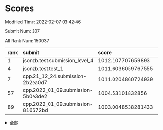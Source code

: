 # Scores

Modified Time: 2022-02-07 03:42:46

Submit Num: 207

All Rank Num: 150037

| rank |               submit               |       score        |       sigma        | pk_num |
| :--- | :--------------------------------- | :----------------- | :----------------- | :----- |
| 1    | jsonzb.test.submission_level_4     | 1012.107707659893  | 0.7859578883218218 | 2902   |
| 4    | jsonzb.test.test_1                 | 1011.6036059767555 | 0.7921749991281591 | 2902   |
| 7    | cpp.21_12_24.submission-2b2ea0d7   | 1011.0204860724939 | 0.7456228882395126 | 2899   |
| 57   | cpp.2022_01_09.submission-5b0e3de2 | 1004.53101832856   | 0.7184934437399523 | 2902   |
| 89   | cpp.2022_01_09.submission-816672bd | 1003.0048538281433 | 0.7144010429705773 | 2898   |


<details>
<summary>全部</summary>

| rank |                 submit                 |       score        |       sigma        | pk_num |
| :--- | :------------------------------------- | :----------------- | :----------------- | :----- |
| 1    | jsonzb.test.submission_level_4         | 1012.107707659893  | 0.7859578883218218 | 2902   |
| 2    | gobigger.level_3.submission_level_3_21 | 1011.6926953776266 | 0.7708594272976598 | 2899   |
| 3    | gobigger.level_3.submission_level_3_4  | 1011.667333053862  | 0.7543529053052589 | 2896   |
| 4    | jsonzb.test.test_1                     | 1011.6036059767555 | 0.7921749991281591 | 2902   |
| 5    | gobigger.level_3.submission_level_3_9  | 1011.2330435212799 | 0.789961372310005  | 2900   |
| 6    | gobigger.level_3.submission_level_3_6  | 1011.0563238731226 | 0.7694467252691248 | 2898   |
| 7    | cpp.21_12_24.submission-2b2ea0d7       | 1011.0204860724939 | 0.7456228882395126 | 2899   |
| 8    | gobigger.level_3.submission_level_3_13 | 1010.7708065095944 | 0.7579365441706577 | 2904   |
| 9    | gobigger.level_3.submission_level_3_22 | 1010.7307704999015 | 0.7793409054532832 | 2900   |
| 10   | gobigger.level_3.submission_level_3_39 | 1010.7029670278843 | 0.7672351642562895 | 2900   |
| 11   | gobigger.level_3.submission_level_3_33 | 1010.6508870967805 | 0.7608248519677164 | 2902   |
| 12   | gobigger.level_3.submission_level_3_30 | 1010.6375648557163 | 0.7909093642979819 | 2897   |
| 13   | gobigger.level_3.submission_level_3_48 | 1010.6020754528583 | 0.7497913268987746 | 2893   |
| 14   | gobigger.level_3.submission_level_3_37 | 1010.5265459956271 | 0.7627765259612114 | 2899   |
| 15   | gobigger.level_3.submission_level_3_25 | 1010.5211184525648 | 0.7745044304185463 | 2902   |
| 16   | gobigger.level_3.submission_level_3_44 | 1010.386717776354  | 0.776999343566429  | 2900   |
| 17   | gobigger.level_3.submission_level_3_5  | 1010.3647903986595 | 0.7679365619854067 | 2895   |
| 18   | gobigger.level_3.submission_level_3_17 | 1010.3312132514176 | 0.7531779717829776 | 2901   |
| 19   | gobigger.level_3.submission_level_3_32 | 1010.2737752862615 | 0.7650934449671973 | 2901   |
| 20   | gobigger.level_3.submission_level_3_8  | 1010.273197177186  | 0.7630267480388137 | 2899   |
| 21   | gobigger.level_3.submission_level_3_42 | 1010.2150237781411 | 0.768359702054322  | 2905   |
| 22   | gobigger.level_3.submission_level_3_2  | 1010.2115427129922 | 0.7311055805655652 | 2902   |
| 23   | gobigger.level_3.submission_level_3_36 | 1010.1631651983046 | 0.7727833322293763 | 2902   |
| 24   | gobigger.level_3.submission_level_3_23 | 1010.1219409869988 | 0.7807693204453534 | 2907   |
| 25   | gobigger.level_3.submission_level_3_45 | 1009.9814740329567 | 0.7400327427118933 | 2895   |
| 26   | gobigger.level_3.submission_level_3_31 | 1009.9499959679881 | 0.7617813971200585 | 2903   |
| 27   | gobigger.level_3.submission_level_3_18 | 1009.9083708740857 | 0.7597494946094607 | 2903   |
| 28   | gobigger.level_3.submission_level_3_1  | 1009.8258968092908 | 0.7422015230817697 | 2898   |
| 29   | gobigger.level_3.submission_level_3_29 | 1009.7740189168676 | 0.7647928147244754 | 2899   |
| 30   | gobigger.level_3.submission_level_3_46 | 1009.7634974961239 | 0.7495824507347028 | 2904   |
| 31   | gobigger.level_3.submission_level_3_7  | 1009.7125744355262 | 0.7593490500091155 | 2901   |
| 32   | gobigger.level_3.submission_level_3_19 | 1009.694767915653  | 0.7584637748678933 | 2902   |
| 33   | gobigger.level_3.submission_level_3_43 | 1009.685380187036  | 0.7498320004220715 | 2901   |
| 34   | gobigger.level_3.submission_level_3_28 | 1009.6836450823067 | 0.753611969754233  | 2897   |
| 35   | gobigger.level_3.submission_level_3_38 | 1009.6343066747144 | 0.7637245398525135 | 2897   |
| 36   | gobigger.level_3.submission_level_3_40 | 1009.6050099251593 | 0.754333648524614  | 2901   |
| 37   | gobigger.level_3.submission_level_3_11 | 1009.5821723593307 | 0.7420866110907636 | 2899   |
| 38   | gobigger.level_3.submission_level_3_3  | 1009.5270443320771 | 0.772307825891791  | 2902   |
| 39   | gobigger.level_3.submission_level_3_47 | 1009.5099186652347 | 0.7462469368563321 | 2899   |
| 40   | gobigger.level_3.submission_level_3_41 | 1009.4973613913135 | 0.7467862357473072 | 2901   |
| 41   | gobigger.level_3.submission_level_3_49 | 1009.4875410240663 | 0.7562614716892072 | 2902   |
| 42   | gobigger.level_3.submission_level_3_35 | 1009.4743008566935 | 0.7545896978014902 | 2901   |
| 43   | gobigger.level_3.submission_level_3_0  | 1009.4074270174656 | 0.7517112165438867 | 2898   |
| 44   | gobigger.level_3.submission_level_3_14 | 1009.3266434423481 | 0.7452166852659817 | 2898   |
| 45   | gobigger.level_3.submission_level_3_10 | 1009.1313841087563 | 0.7394985727967778 | 2902   |
| 46   | gobigger.level_3.submission_level_3_12 | 1009.1199877697007 | 0.7603785540903291 | 2893   |
| 47   | gobigger.level_3.submission_level_3_26 | 1009.0126428333947 | 0.7242588742530323 | 2894   |
| 48   | gobigger.level_3.submission_level_3_15 | 1008.9823484450535 | 0.7280417375091178 | 2896   |
| 49   | gobigger.level_3.submission_level_3_34 | 1008.659010130894  | 0.7441122023567774 | 2902   |
| 50   | gobigger.level_3.submission_level_3_24 | 1008.5477045232051 | 0.7682830830902828 | 2900   |
| 51   | gobigger.level_3.submission_level_3_27 | 1008.5348165500229 | 0.7370401705396894 | 2902   |
| 52   | gobigger.level_3.submission_level_3_16 | 1008.4095923934696 | 0.7553185090972631 | 2903   |
| 53   | gobigger.level_3.submission_level_3_20 | 1007.8485114648524 | 0.7385083516687285 | 2900   |
| 54   | gobigger.level_1.submission_level_1_42 | 1005.0447302700916 | 0.7295560575837715 | 2897   |
| 55   | gobigger.level_1.submission_level_1_21 | 1004.8609067146464 | 0.7262075343988289 | 2896   |
| 56   | gobigger.level_1.submission_level_1_8  | 1004.5720213178423 | 0.7133665579453033 | 2902   |
| 57   | cpp.2022_01_09.submission-5b0e3de2     | 1004.53101832856   | 0.7184934437399523 | 2902   |
| 58   | gobigger.level_1.submission_level_1_41 | 1004.441558473452  | 0.6999100347916127 | 2899   |
| 59   | gobigger.level_1.submission_level_1_39 | 1004.3568854443247 | 0.7261994756051814 | 2898   |
| 60   | gobigger.level_1.submission_level_1_23 | 1004.3462765660921 | 0.7072087349396623 | 2901   |
| 61   | gobigger.level_1.submission_level_1_20 | 1004.0024952498253 | 0.7170644649779288 | 2898   |
| 62   | gobigger.level_1.submission_level_1_10 | 1003.9983523974577 | 0.7223251762920866 | 2896   |
| 63   | gobigger.level_1.submission_level_1_14 | 1003.9967276794339 | 0.723977401168303  | 2898   |
| 64   | gobigger.level_1.submission_level_1_24 | 1003.9519315369062 | 0.7195641115578475 | 2899   |
| 65   | gobigger.level_1.submission_level_1_40 | 1003.7757709019932 | 0.7005774163901501 | 2901   |
| 66   | gobigger.level_1.submission_level_1_47 | 1003.7585655575049 | 0.7184890168901142 | 2896   |
| 67   | gobigger.level_1.submission_level_1_17 | 1003.668490523124  | 0.71723417849573   | 2902   |
| 68   | gobigger.level_1.submission_level_1_19 | 1003.6684217039548 | 0.7182500530805166 | 2898   |
| 69   | gobigger.level_1.submission_level_1_49 | 1003.6455618163805 | 0.7068239912959422 | 2902   |
| 70   | gobigger.level_1.submission_level_1_15 | 1003.6438524441267 | 0.719715624298323  | 2901   |
| 71   | gobigger.level_1.submission_level_1_16 | 1003.6434554632051 | 0.701721513869294  | 2903   |
| 72   | gobigger.level_1.submission_level_1_12 | 1003.6316371497244 | 0.7083281868309947 | 2898   |
| 73   | gobigger.level_1.submission_level_1_34 | 1003.6197084928041 | 0.7196482638459176 | 2896   |
| 74   | gobigger.level_1.submission_level_1_35 | 1003.6108773523721 | 0.711631356986563  | 2899   |
| 75   | gobigger.level_1.submission_level_1_29 | 1003.600258549234  | 0.7146351555727957 | 2895   |
| 76   | gobigger.level_1.submission_level_1_48 | 1003.5541185320251 | 0.7173525906792663 | 2898   |
| 77   | gobigger.level_1.submission_level_1_46 | 1003.5539218834534 | 0.7174460279915077 | 2902   |
| 78   | gobigger.level_1.submission_level_1_1  | 1003.4845827577742 | 0.7169175799445339 | 2897   |
| 79   | gobigger.level_1.submission_level_1_33 | 1003.4663738268898 | 0.7166400849056516 | 2902   |
| 80   | gobigger.level_1.submission_level_1_30 | 1003.4587848186344 | 0.7161350509101553 | 2904   |
| 81   | gobigger.level_1.submission_level_1_13 | 1003.452095748573  | 0.7160599327443561 | 2896   |
| 82   | gobigger.level_1.submission_level_1_32 | 1003.4277369409282 | 0.7059916343074252 | 2899   |
| 83   | gobigger.level_1.submission_level_1_27 | 1003.4137604381775 | 0.7176051975455294 | 2899   |
| 84   | gobigger.level_1.submission_level_1_18 | 1003.2225958341185 | 0.7124513464187716 | 2901   |
| 85   | gobigger.level_1.submission_level_1_44 | 1003.1787493602058 | 0.7100249433128841 | 2899   |
| 86   | gobigger.level_1.submission_level_1_31 | 1003.1730028634006 | 0.7130005029301864 | 2903   |
| 87   | gobigger.level_1.submission_level_1_22 | 1003.081547113787  | 0.7230456449896722 | 2899   |
| 88   | gobigger.level_1.submission_level_1_9  | 1003.0270197048683 | 0.7086568807760848 | 2899   |
| 89   | cpp.2022_01_09.submission-816672bd     | 1003.0048538281433 | 0.7144010429705773 | 2898   |
| 90   | gobigger.level_1.submission_level_1_6  | 1002.9519350692119 | 0.7259605151247542 | 2899   |
| 91   | gobigger.level_1.submission_level_1_43 | 1002.9414568021426 | 0.7075403252577765 | 2903   |
| 92   | gobigger.level_1.submission_level_1_25 | 1002.9374558929788 | 0.7204446483967634 | 2899   |
| 93   | gobigger.level_1.submission_level_1_28 | 1002.8874219686601 | 0.7174564854141249 | 2901   |
| 94   | gobigger.level_1.submission_level_1_11 | 1002.8746285621525 | 0.7135366314146322 | 2899   |
| 95   | gobigger.level_1.submission_level_1_3  | 1002.7482396928629 | 0.708916654324106  | 2901   |
| 96   | gobigger.level_1.submission_level_1_2  | 1002.722924306859  | 0.7131406503977614 | 2897   |
| 97   | gobigger.level_1.submission_level_1_38 | 1002.5362307831764 | 0.7111662890791517 | 2899   |
| 98   | gobigger.level_1.submission_level_1_37 | 1002.5173553272298 | 0.703296025394148  | 2898   |
| 99   | gobigger.level_1.submission_level_1_7  | 1002.2894271583598 | 0.7098678974958001 | 2897   |
| 100  | gobigger.level_1.submission_level_1_45 | 1002.2608513292854 | 0.7140357799045    | 2894   |
| 101  | gobigger.level_1.submission_level_1_0  | 1002.2529677076878 | 0.7254893644534933 | 2899   |
| 102  | gobigger.level_1.submission_level_1_36 | 1002.2380145297625 | 0.7131666565275214 | 2901   |
| 103  | gobigger.level_1.submission_level_1_4  | 1002.1360458361088 | 0.7103374531792659 | 2897   |
| 104  | gobigger.level_1.submission_level_1_5  | 1002.0551225220142 | 0.718663653896217  | 2892   |
| 105  | gobigger.level_1.submission_level_1_26 | 1001.6079413471707 | 0.71300582252987   | 2897   |
| 106  | gobigger.random.submission_random_44   | 997.5036800185278  | 0.7016997860161814 | 2901   |
| 107  | gobigger.random.submission_random_48   | 997.224964092677   | 0.7214855948951642 | 2901   |
| 108  | gobigger.random.submission_random_24   | 997.0671054546013  | 0.7045316857659206 | 2899   |
| 109  | gobigger.random.submission_random_25   | 997.034525675653   | 0.6902284262788583 | 2899   |
| 110  | gobigger.random.submission_random_32   | 996.8424079912656  | 0.718338849284266  | 2897   |
| 111  | gobigger.random.submission_random_11   | 996.579894894193   | 0.7162857287623635 | 2897   |
| 112  | gobigger.random.submission_random_47   | 996.5371686696182  | 0.7074373703393703 | 2903   |
| 113  | gobigger.random.submission_random_38   | 996.533157501337   | 0.7166481029821414 | 2901   |
| 114  | gobigger.random.submission_random_40   | 996.4779477893395  | 0.7147951646888674 | 2897   |
| 115  | gobigger.random.submission_random_6    | 996.4677832811973  | 0.6933727774733818 | 2902   |
| 116  | gobigger.random.submission_random_41   | 996.4409062697742  | 0.7029328527917521 | 2898   |
| 117  | gobigger.random.submission_random_1    | 996.4152055589345  | 0.6970666198607582 | 2895   |
| 118  | gobigger.random.submission_random_14   | 996.3919299193451  | 0.7106883286854726 | 2892   |
| 119  | gobigger.random.submission_random_36   | 996.3711029496613  | 0.7110603758254573 | 2898   |
| 120  | gobigger.random.submission_random_9    | 996.3103772181358  | 0.7164360832107075 | 2899   |
| 121  | gobigger.random.submission_random_39   | 996.271220542179   | 0.7285338955678317 | 2897   |
| 122  | gobigger.random.submission_random_8    | 996.2178087888258  | 0.7038714262665527 | 2902   |
| 123  | gobigger.random.submission_random_16   | 996.2068315946138  | 0.7112597709266224 | 2901   |
| 124  | gobigger.random.submission_random_20   | 996.1868044296733  | 0.7138554673820698 | 2898   |
| 125  | gobigger.random.submission_random_23   | 996.1790991360429  | 0.7170941479318662 | 2902   |
| 126  | gobigger.random.submission_random_18   | 996.0397322918984  | 0.7144963218451609 | 2901   |
| 127  | gobigger.random.submission_random_27   | 996.0394680249495  | 0.704430934283242  | 2899   |
| 128  | gobigger.random.submission_random_17   | 996.0206333227275  | 0.7119523286398518 | 2895   |
| 129  | gobigger.random.submission_random_22   | 995.9236595151178  | 0.7209854814160048 | 2899   |
| 130  | gobigger.random.submission_random_43   | 995.9174149677233  | 0.7083682192792596 | 2900   |
| 131  | gobigger.random.submission_random_45   | 995.8926515478394  | 0.7113204154517134 | 2894   |
| 132  | gobigger.random.submission_random_13   | 995.8700394396161  | 0.7189965189076385 | 2899   |
| 133  | gobigger.random.submission_random_30   | 995.8570342351202  | 0.7285368974816961 | 2905   |
| 134  | gobigger.random.submission_random_37   | 995.7590185739543  | 0.7118762713024578 | 2903   |
| 135  | gobigger.random.submission_random_4    | 995.7517240349028  | 0.7093670229169712 | 2898   |
| 136  | gobigger.random.submission_random_26   | 995.6660541390636  | 0.7163640108369941 | 2896   |
| 137  | gobigger.random.submission_random_12   | 995.6593575387964  | 0.7370427148293459 | 2903   |
| 138  | gobigger.random.submission_random_49   | 995.6404918426193  | 0.7156232176329513 | 2909   |
| 139  | gobigger.random.submission_random_29   | 995.5795468707696  | 0.7057716362786296 | 2899   |
| 140  | gobigger.random.submission_random_19   | 995.554457575828   | 0.7114749341161969 | 2901   |
| 141  | gobigger.random.submission_random_46   | 995.5255567149374  | 0.7107233499296769 | 2895   |
| 142  | gobigger.random.submission_random_3    | 995.4641618147934  | 0.7107803806848132 | 2899   |
| 143  | gobigger.random.submission_random_21   | 995.4467955924512  | 0.7188812952826351 | 2893   |
| 144  | gobigger.random.submission_random_33   | 995.4390941870286  | 0.7360772862502992 | 2899   |
| 145  | gobigger.random.submission_random_42   | 995.4213494881889  | 0.7062189628983564 | 2898   |
| 146  | gobigger.random.submission_random_28   | 995.3656309164102  | 0.7222986794641953 | 2896   |
| 147  | gobigger.random.submission_random_31   | 995.3619022273737  | 0.7203595787941526 | 2901   |
| 148  | gobigger.random.submission_random_5    | 995.2754545696995  | 0.7149321983674826 | 2900   |
| 149  | gobigger.random.submission_random_35   | 995.2449220468354  | 0.7059019212960809 | 2895   |
| 150  | gobigger.random.submission_random_2    | 995.1647743354504  | 0.7132448860711572 | 2903   |
| 151  | gobigger.random.submission_random_7    | 995.0195824105058  | 0.7274207830770655 | 2902   |
| 152  | gobigger.random.submission_random_10   | 994.9553412010346  | 0.7147633773691371 | 2902   |
| 153  | gobigger.random.submission_random_0    | 994.8935084563695  | 0.6982798766677614 | 2896   |
| 154  | gobigger.random.submission_random_34   | 994.8496875207234  | 0.7201417225047363 | 2899   |
| 155  | gobigger.random.submission_random_15   | 994.8429759297535  | 0.7218214350154952 | 2896   |
| 156  | gobigger.level_2.submission_level_2_49 | 994.7274848838795  | 0.7322647687748787 | 2896   |
| 157  | gobigger.level_2.submission_level_2_21 | 994.2579046242988  | 0.7275093896360699 | 2901   |
| 158  | gobigger.level_2.submission_level_2_41 | 994.0096451887009  | 0.7278498641304768 | 2896   |
| 159  | gobigger.level_2.submission_level_2_19 | 993.5157125076786  | 0.7513735622529237 | 2900   |
| 160  | gobigger.level_2.submission_level_2_37 | 993.4848015012369  | 0.7399847447715091 | 2906   |
| 161  | gobigger.level_2.submission_level_2_1  | 993.1106136537962  | 0.7401646226501917 | 2900   |
| 162  | gobigger.level_2.submission_level_2_39 | 993.038321663311   | 0.7526838317007879 | 2896   |
| 163  | gobigger.level_2.submission_level_2_4  | 993.0206863771184  | 0.7443249128478048 | 2898   |
| 164  | gobigger.level_2.submission_level_2_38 | 992.9487122372224  | 0.736621335019987  | 2899   |
| 165  | gobigger.level_2.submission_level_2_44 | 992.8791071630344  | 0.7296731451914454 | 2898   |
| 166  | gobigger.level_2.submission_level_2_42 | 992.8789343879646  | 0.7437432081849202 | 2900   |
| 167  | gobigger.level_2.submission_level_2_9  | 992.779998290085   | 0.7309944311735165 | 2894   |
| 168  | gobigger.level_2.submission_level_2_33 | 992.6507983487578  | 0.7515624408479471 | 2897   |
| 169  | gobigger.level_2.submission_level_2_0  | 992.6426585021918  | 0.737824723699318  | 2900   |
| 170  | gobigger.level_2.submission_level_2_25 | 992.6149392652503  | 0.7293919598375376 | 2898   |
| 171  | gobigger.level_2.submission_level_2_29 | 992.6035958326313  | 0.7339049533433095 | 2900   |
| 172  | gobigger.level_2.submission_level_2_47 | 992.592801508797   | 0.727282469288461  | 2900   |
| 173  | gobigger.level_2.submission_level_2_16 | 992.5296461200286  | 0.7476326753120744 | 2900   |
| 174  | gobigger.level_2.submission_level_2_23 | 992.3479737199982  | 0.7336459661720849 | 2896   |
| 175  | gobigger.level_2.submission_level_2_48 | 992.2536800386766  | 0.7333829734089641 | 2898   |
| 176  | gobigger.level_2.submission_level_2_7  | 992.2017192358365  | 0.7519126375546074 | 2902   |
| 177  | gobigger.level_2.submission_level_2_18 | 992.1714065399897  | 0.7514642125520659 | 2899   |
| 178  | gobigger.level_2.submission_level_2_14 | 992.0442356470619  | 0.7607269842606497 | 2905   |
| 179  | gobigger.level_2.submission_level_2_34 | 991.9865684031346  | 0.7451933980082109 | 2902   |
| 180  | gobigger.level_2.submission_level_2_36 | 991.9835940064271  | 0.7425133019923578 | 2893   |
| 181  | gobigger.level_2.submission_level_2_31 | 991.9226525634016  | 0.7523596264060811 | 2893   |
| 182  | gobigger.level_2.submission_level_2_24 | 991.9089410374664  | 0.7406389297600328 | 2898   |
| 183  | gobigger.level_2.submission_level_2_43 | 991.8900174901177  | 0.7429968721065396 | 2901   |
| 184  | gobigger.level_2.submission_level_2_40 | 991.8421243743903  | 0.7462603990261105 | 2905   |
| 185  | gobigger.level_2.submission_level_2_6  | 991.7418767303398  | 0.7461942512200016 | 2901   |
| 186  | gobigger.level_2.submission_level_2_3  | 991.7357881135466  | 0.7662004325249057 | 2899   |
| 187  | gobigger.level_2.submission_level_2_5  | 991.7257872896015  | 0.7513511623837712 | 2895   |
| 188  | gobigger.level_2.submission_level_2_11 | 991.6456027125666  | 0.7440875582073071 | 2894   |
| 189  | gobigger.level_2.submission_level_2_15 | 991.5478925903313  | 0.7407283067084234 | 2900   |
| 190  | gobigger.level_2.submission_level_2_10 | 991.5086339385717  | 0.7590889570585742 | 2900   |
| 191  | gobigger.level_2.submission_level_2_13 | 991.5020909955964  | 0.7474378613224    | 2900   |
| 192  | gobigger.level_2.submission_level_2_12 | 991.431495839838   | 0.7511535942663841 | 2903   |
| 193  | gobigger.level_2.submission_level_2_45 | 991.3599430357507  | 0.7536581059917736 | 2898   |
| 194  | gobigger.level_2.submission_level_2_22 | 991.2176269231967  | 0.7640277247623944 | 2904   |
| 195  | gobigger.level_2.submission_level_2_27 | 991.2150067463746  | 0.7469384582933358 | 2898   |
| 196  | gobigger.level_2.submission_level_2_26 | 991.1344563575715  | 0.7582193854037885 | 2899   |
| 197  | gobigger.level_2.submission_level_2_17 | 991.1008742387795  | 0.7811745507641734 | 2900   |
| 198  | gobigger.level_2.submission_level_2_32 | 991.0228717278924  | 0.7673483058914393 | 2900   |
| 199  | gobigger.level_2.submission_level_2_20 | 990.9702226194293  | 0.7593619879017413 | 2904   |
| 200  | gobigger.level_2.submission_level_2_28 | 990.9497951894865  | 0.7469618231426598 | 2893   |
| 201  | gobigger.level_2.submission_level_2_8  | 990.9217818659127  | 0.766846824625003  | 2900   |
| 202  | gobigger.level_2.submission_level_2_35 | 990.9094634250605  | 0.7592641505497633 | 2900   |
| 203  | gobigger.level_2.submission_level_2_30 | 990.8782367760327  | 0.7709040761123417 | 2896   |
| 204  | gobigger.level_2.submission_level_2_2  | 990.7315002249061  | 0.7537387268304865 | 2904   |
| 205  | gobigger.level_2.submission_level_2_46 | 990.5776183487163  | 0.7612760612222802 | 2893   |
| 206  | gobigger.none.submission_none_0        | 977.6411853524313  | 1.4512260963062893 | 2901   |
| 207  | gobigger.none.submission_none_1        | 974.2615623135267  | 1.6798882037172114 | 2900   |

</details>